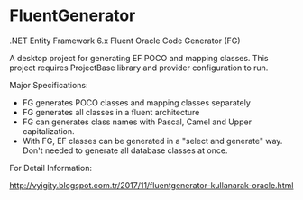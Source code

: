 # FluentGenerator
.NET Entity Framework 6.x Fluent Oracle Code Generator (FG)

A desktop project for generating EF POCO and mapping classes. This project requires ProjectBase library and provider configuration to run. 

Major Specifications: 

* FG generates POCO classes and mapping classes separately
* FG generates all classes in a fluent architecture
* FG can generates class names with Pascal, Camel and Upper capitalization. 
* With FG, EF classes can be generated in a "select and generate" way. Don't needed to generate all database classes at once.

For Detail Information:

http://vyigity.blogspot.com.tr/2017/11/fluentgenerator-kullanarak-oracle.html



